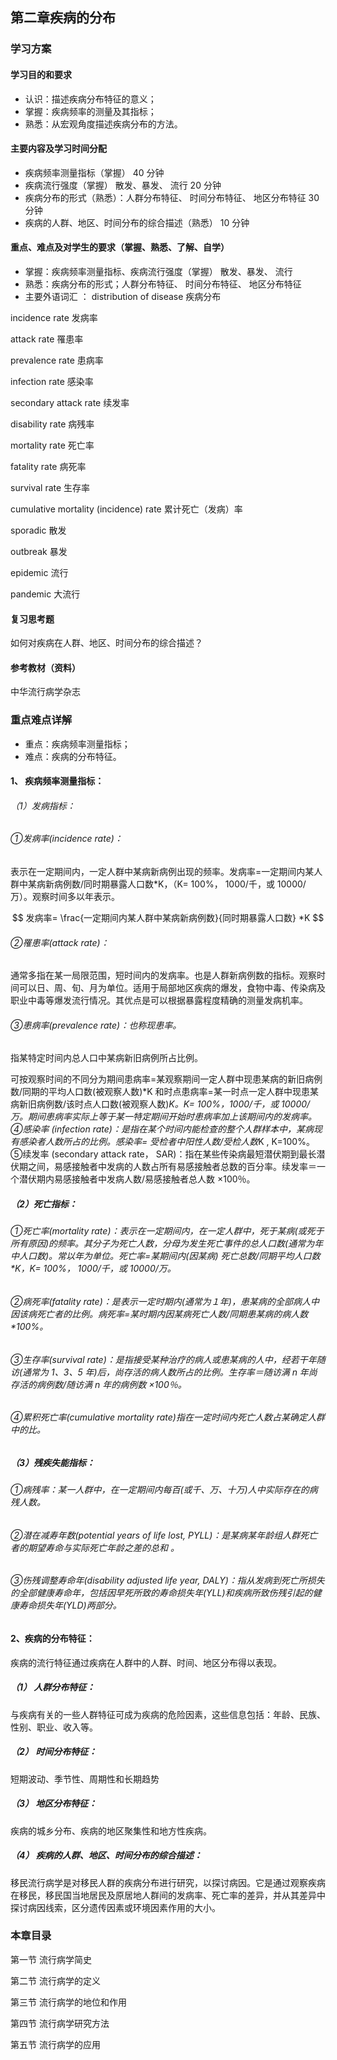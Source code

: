 ## 第二章疾病的分布
> 

### 学习方案

#### 学习目的和要求

- 认识：描述疾病分布特征的意义；
- 掌握：疾病频率的测量及其指标；
- 熟悉：从宏观角度描述疾病分布的方法。

#### 主要内容及学习时间分配

- 疾病频率测量指标（掌握）                                                  40 分钟 
- 疾病流行强度（掌握）   散发、暴发、 流行                                   20 分钟 
- 疾病分布的形式（熟悉）：人群分布特征、 时间分布特征、  地区分布特征           30 分钟 
- 疾病的人群、地区、时间分布的综合描述（熟悉）                                10 分钟


#### 重点、难点及对学生的要求（掌握、熟悉、了解、自学） 
- 掌握：疾病频率测量指标、疾病流行强度（掌握）   散发、暴发、 流行                                                                
- 熟悉：疾病分布的形式；人群分布特征、 时间分布特征、  地区分布特征
- 主要外语词汇 ：
distribution of disease                疾病分布 

incidence rate                         发病率 

attack rate                            罹患率 

prevalence  rate                         患病率 

infection  rate                           感染率 

secondary  attack  rate                   续发率 

disability  rate                           病残率 

mortality  rate                           死亡率 

fatality  rate                            病死率 

survival  rate                            生存率 

cumulative  mortality (incidence)  rate      累计死亡（发病）率 

sporadic                                散发 

outbreak                                暴发 

epidemic                                流行 

pandemic                               大流行


#### 复习思考题
如何对疾病在人群、地区、时间分布的综合描述？

#### 参考教材（资料） 
中华流行病学杂志

### 重点难点详解

- 重点：疾病频率测量指标； 
- 难点：疾病的分布特征。

#### 1、 疾病频率测量指标： 
###### （1）发病指标：
###### ①发病率(incidence rate)：
表示在一定期间内，一定人群中某病新病例出现的频率。发病率=一定期间内某人群中某病新病例数/同时期暴露人口数*K，（K= 100%， 1000/千，或 10000/万）。观察时间多以年表示。

$$ 发病率= \frac{一定期间内某人群中某病新病例数}{同时期暴露人口数} *K $$

###### ②罹患率(attack rate)：
通常多指在某一局限范围，短时间内的发病率。也是人群新病例数的指标。观察时间可以日、周、旬、月为单位。适用于局部地区疾病的爆发，食物中毒、传染病及职业中毒等爆发流行情况。其优点是可以根据暴露程度精确的测量发病机率。
###### ③患病率(prevalence rate)：也称现患率。
指某特定时间内总人口中某病新旧病例所占比例。

可按观察时间的不同分为期间患病率=某观察期间一定人群中现患某病的新旧病例数/同期的平均人口数(被观察人数)*K 和时点患病率=某一时点一定人群中现患某病新旧病例数/该时点人口数(被观察人数)*K。K= 100%，1000/千，或 10000/万。期间患病率实际上等于某一特定期间开始时患病率加上该期间内的发病率。④感染率 (infection rate)：是指在某个时间内能检查的整个人群样本中，某病现有感染者人数所占的比例。感染率= 受检者中阳性人数/受检人数*K , K=100%。⑤续发率 (secondary attack rate， SAR)：指在某些传染病最短潜伏期到最长潜伏期之间，易感接触者中发病的人数占所有易感接触者总数的百分率。续发率＝一个潜伏期内易感接触者中发病人数/易感接触者总人数 ×100％。 
##### （2）死亡指标：
###### ①死亡率(mortality rate)：表示在一定期间内，在一定人群中，死于某病(或死于所有原因)的频率。其分子为死亡人数，分母为发生死亡事件的总人口数(通常为年中人口数)。常以年为单位。死亡率=某期间内(因某病) 死亡总数/同期平均人口数*K，K= 100%， 1000/千，或 10000/万。
###### ②病死率(fatality rate)：是表示一定时期内(通常为１年)，患某病的全部病人中因该病死亡者的比例。病死率=某时期内因某病死亡人数/同期患某病的病人数*100%。
###### ③生存率(survival rate)：是指接受某种治疗的病人或患某病的人中，经若干年随访(通常为 1、3、5 年)后，尚存活的病人数所占的比例。生存率＝随访满 n 年尚存活的病例数/随访满 n 年的病例数 ×100％。 
###### ④累积死亡率(cumulative mortality rate)指在一定时间内死亡人数占某确定人群中的比。 
##### （3）残疾失能指标：
###### ①病残率：某一人群中，在一定期间内每百(或千、万、十万)人中实际存在的病残人数。
###### ②潜在减寿年数(potential years of life lost, PYLL)：是某病某年龄组人群死亡者的期望寿命与实际死亡年龄之差的总和 。
###### ③伤残调整寿命年(disability adjusted life year, DALY)：指从发病到死亡所损失的全部健康寿命年，包括因早死所致的寿命损失年(YLL)和疾病所致伤残引起的健康寿命损失年(YLD)两部分。

#### 2、疾病的分布特征： 
   疾病的流行特征通过疾病在人群中的人群、时间、地区分布得以表现。 
##### （1） 人群分布特征：
与疾病有关的一些人群特征可成为疾病的危险因素，这些信息包括：年龄、民族、性别、职业、收入等。 
##### （2） 时间分布特征：
短期波动、季节性、周期性和长期趋势 
##### （3） 地区分布特征：
疾病的城乡分布、疾病的地区聚集性和地方性疾病。 
##### （4） 疾病的人群、地区、时间分布的综合描述：
移民流行病学是对移民人群的疾病分布进行研究，以探讨病因。它是通过观察疾病在移民，移民国当地居民及原居地人群间的发病率、死亡率的差异，并从其差异中探讨病因线索，区分遗传因素或环境因素作用的大小。

### 本章目录
第一节 流行病学简史

第二节 流行病学的定义

第三节 流行病学的地位和作用

第四节 流行病学研究方法

第五节 流行病学的应用